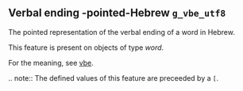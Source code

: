 Verbal ending -pointed-Hebrew `g_vbe_utf8`
--------------------------------------------------------------------------

The pointed representation of the verbal ending of a word in Hebrew.

This feature is present on objects of type *word*.

For the meaning, see [vbe](vbe).

.. note::
    The defined values of this feature are preceeded by a `[`.




